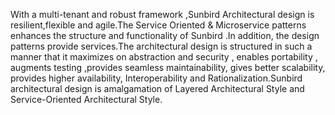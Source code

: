 With a multi-tenant and robust framework ,Sunbird Architectural design is  resilient,flexible and agile.The Service Oriented & Microservice patterns enhances the structure and functionality of Sunbird .In addition, the design patterns provide services.The architectural design is structured in such a manner that it maximizes on abstraction and security , enables portability , augments testing ,provides seamless maintainability, gives better scalability, provides higher availability, Interoperability and Rationalization.Sunbird architectural design is amalgamation of Layered Architectural Style and Service-Oriented Architectural Style.
